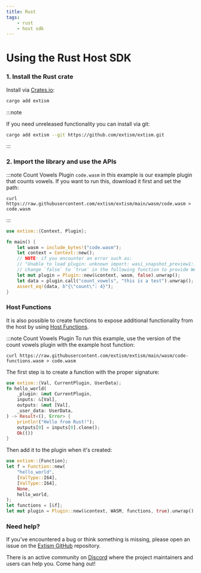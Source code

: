 ```yaml
---
title: Rust
tags:
    - rust
    - host sdk
---
```


# Using the Rust Host SDK

### 1. Install the Rust crate

Install via [Crates.io](https://crates.io/):

```sh
cargo add extism
```

:::note

If you need unreleased functionality you can install via git:

```sh
cargo add extism --git https://github.com/extism/extism.git
```

:::

### 2. Import the library and use the APIs

:::note Count Vowels Plugin
`code.wasm` in this example is our example plugin that counts vowels. If you want to run this, download it first and set the path:

```
curl https://raw.githubusercontent.com/extism/extism/main/wasm/code.wasm > code.wasm
```
:::

```rust title=main.rs
use extism::{Context, Plugin};

fn main() {
    let wasm = include_bytes!("code.wasm");
    let context = Context::new();
    // NOTE: if you encounter an error such as: 
    // "Unable to load plugin: unknown import: wasi_snapshot_preview1::fd_write has not been defined"
    // change `false` to `true` in the following function to provide WASI imports to your plugin.
    let mut plugin = Plugin::new(&context, wasm, false).unwrap();
    let data = plugin.call("count_vowels", "this is a test").unwrap();
    assert_eq!(data, b"{\"count\": 4}");
}
```

### Host Functions


It is also possible to create functions to expose additional functionality from the host by using [Host Functions](/docs/concepts/host-functions/).

:::note Count Vowels Plugin
To run this example, use the version of the count vowels plugin with the example host function:

```
curl https://raw.githubusercontent.com/extism/extism/main/wasm/code-functions.wasm > code.wasm
```

The first step is to create a function with the proper signature:

```rust
use extism::{Val, CurrentPlugin, UserData};
fn hello_world(
    _plugin: &mut CurrentPlugin,
    inputs: &[Val],
    outputs: &mut [Val],
    _user_data: UserData,
) -> Result<(), Error> {
    println!("Hello from Rust!");
    outputs[0] = inputs[0].clone();
    Ok(())
}
```
Then add it to the plugin when it's created: 

```rust
use extism::{Function};
let f = Function::new(
    "hello_world",
    [ValType::I64],
    [ValType::I64],
    None,
    hello_world,
);
let functions = [&f];
let mut plugin = Plugin::new(&context, WASM, functions, true).unwrap();
```

### Need help?

If you've encountered a bug or think something is missing, please open an issue on the [Extism GitHub](https://github.com/extism/extism) repository.

There is an active community on [Discord](https://discord.gg/cx3usBCWnc) where the project maintainers and users can help you. Come hang out!

